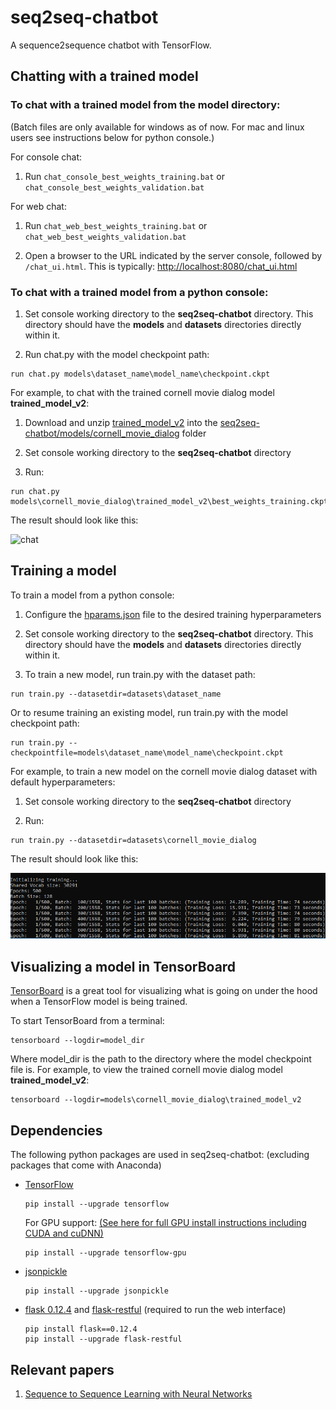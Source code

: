 # seq2seq-chatbot
A sequence2sequence chatbot with TensorFlow.

## Chatting with a trained model
### To chat with a trained model from the model directory:

(Batch files are only available for windows as of now. For mac and linux users see instructions below for python console.)

For console chat: 
1. Run `chat_console_best_weights_training.bat` or `chat_console_best_weights_validation.bat`

For web chat:
1. Run `chat_web_best_weights_training.bat` or `chat_web_best_weights_validation.bat`

2. Open a browser to the URL indicated by the server console, followed by `/chat_ui.html`. This is typically: [http://localhost:8080/chat_ui.html](http://localhost:8080/chat_ui.html)

### To chat with a trained model from a python console:

1. Set console working directory to the **seq2seq-chatbot** directory. This directory should have the **models** and **datasets** directories directly within it.

2. Run chat.py with the model checkpoint path:
```shell
run chat.py models\dataset_name\model_name\checkpoint.ckpt
```

For example, to chat with the trained cornell movie dialog model **trained_model_v2**:

1. Download and unzip [trained_model_v2](seq2seq-chatbot/models/cornell_movie_dialog/README.md) into the [seq2seq-chatbot/models/cornell_movie_dialog](seq2seq-chatbot/models/cornell_movie_dialog) folder

2. Set console working directory to the **seq2seq-chatbot** directory

3. Run:
```shell
run chat.py models\cornell_movie_dialog\trained_model_v2\best_weights_training.ckpt
```

The result should look like this:

![chat](doc_files/chat.png "chat")

## Training a model
To train a model from a python console:

1. Configure the [hparams.json](seq2seq-chatbot/hparams.json) file to the desired training hyperparameters

2. Set console working directory to the **seq2seq-chatbot** directory. This directory should have the **models** and **datasets** directories directly within it.

3. To train a new model, run train.py with the dataset path:
```shell
run train.py --datasetdir=datasets\dataset_name
```

Or to resume training an existing model, run train.py with the model checkpoint path:
```shell
run train.py --checkpointfile=models\dataset_name\model_name\checkpoint.ckpt
```

For example, to train a new model on the cornell movie dialog dataset with default hyperparameters:

1. Set console working directory to the **seq2seq-chatbot** directory

2. Run:
```shell
run train.py --datasetdir=datasets\cornell_movie_dialog
```

The result should look like this:

![train](doc_files/train.png "train")


## Visualizing a model in TensorBoard
[TensorBoard](https://www.tensorflow.org/programmers_guide/summaries_and_tensorboard) is a great tool for visualizing what is going on under the hood when a TensorFlow model is being trained.

To start TensorBoard from a terminal:
```shell
tensorboard --logdir=model_dir
```

Where model_dir is the path to the directory where the model checkpoint file is. For example, to view the trained cornell movie dialog model **trained_model_v2**:
```shell
tensorboard --logdir=models\cornell_movie_dialog\trained_model_v2
```


## Dependencies
The following python packages are used in seq2seq-chatbot:
(excluding packages that come with Anaconda)

- [TensorFlow](https://www.tensorflow.org/)
    ```shell
    pip install --upgrade tensorflow
    ```
    For GPU support: [(See here for full GPU install instructions including CUDA and cuDNN)](https://www.tensorflow.org/install/)
    ```shell
    pip install --upgrade tensorflow-gpu
    ```

- [jsonpickle](https://jsonpickle.github.io/)
    ```shell
    pip install --upgrade jsonpickle
    ```

- [flask 0.12.4](http://flask.pocoo.org/) and [flask-restful](https://flask-restful.readthedocs.io/en/latest/) (required to run the web interface)
    ```shell
    pip install flask==0.12.4
    pip install --upgrade flask-restful
    ```



## Relevant papers
1. [Sequence to Sequence Learning with Neural Networks](https://arxiv.org/abs/1409.3215)

